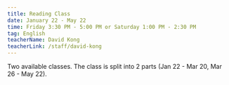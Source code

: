 ```yaml
---
title: Reading Class
date: January 22 - May 22
time: Friday 3:30 PM - 5:00 PM or Saturday 1:00 PM - 2:30 PM
tag: English
teacherName: David Kong
teacherLink: /staff/david-kong
---
```


Two available classes. The class is split into 2 parts (Jan 22 -
Mar 20, Mar 26 - May 22).
